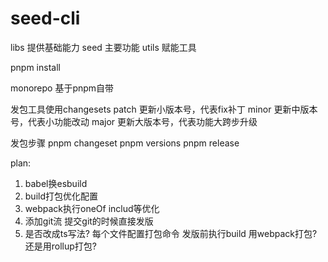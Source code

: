 # seed-cli
libs 提供基础能力
seed 主要功能
utils 赋能工具


pnpm install

monorepo 基于pnpm自带

发包工具使用changesets
patch 更新小版本号，代表fix补丁
minor 更新中版本号，代表小功能改动
major 更新大版本号，代表功能大跨步升级

发包步骤
pnpm changeset
pnpm versions
pnpm release


plan:
1. babel换esbuild
2. build打包优化配置
3. webpack执行oneOf includ等优化
4. 添加git流 提交git的时候直接发版
5. 是否改成ts写法? 每个文件配置打包命令 发版前执行build 用webpack打包?还是用rollup打包?